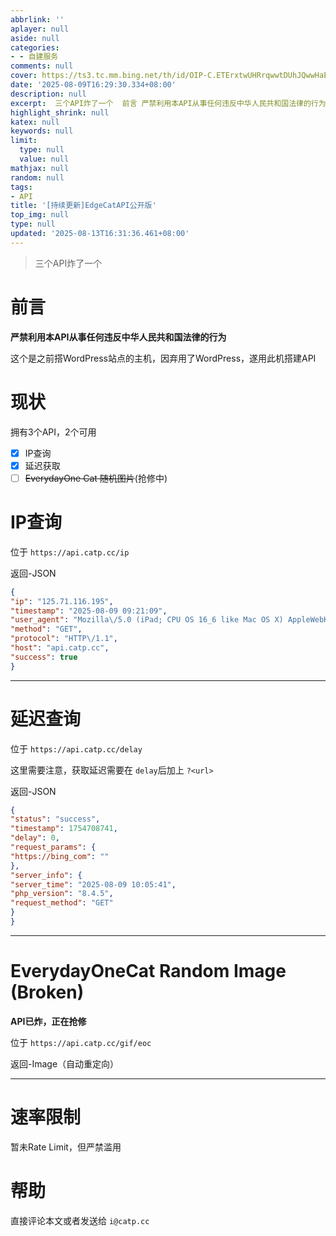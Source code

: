 ```yaml
---
abbrlink: ''
aplayer: null
aside: null
categories:
- - 自建服务
comments: null
cover: https://ts3.tc.mm.bing.net/th/id/OIP-C.ETErxtwUHRrqwwtDUhJQwwHaEK?dpr=2&pid=ImgDetMain
date: '2025-08-09T16:29:30.334+08:00'
description: null
excerpt:  三个API炸了一个  前言 严禁利用本API从事任何违反中华人民共和国法律的行为 这个是之前搭WordPress站点的主机，因弃用了WordPress，遂用此机搭建API 现状 拥有3个API，2个可用   IP查询  延迟获取  EverydayOne Cat 随机图片(抢修中)  IP查询 位于 https://api.catp.cc/ip 返回-JSON { &quot;ip&quot;:...
highlight_shrink: null
katex: null
keywords: null
limit:
  type: null
  value: null
mathjax: null
random: null
tags:
- API
title: '[持续更新]EdgeCatAPI公开版'
top_img: null
type: null
updated: '2025-08-13T16:31:36.461+08:00'
---
```

> 三个API炸了一个

# 前言

**严禁利用本API从事任何违反中华人民共和国法律的行为**

这个是之前搭WordPress站点的主机，因弃用了WordPress，遂用此机搭建API

# 现状

拥有3个API，2个可用

- [X] IP查询
- [X] 延迟获取
- [ ] ~~EverydayOne Cat 随机图片~~(抢修中)

# IP查询

位于 `https://api.catp.cc/ip`

返回-JSON

```JSON
{
"ip": "125.71.116.195",
"timestamp": "2025-08-09 09:21:09",
"user_agent": "Mozilla\/5.0 (iPad; CPU OS 16_6 like Mac OS X) AppleWebKit\/605.1.15 (KHTML, like Gecko) Version\/16.6 Mobile\/15E148 Safari\/604.1",
"method": "GET",
"protocol": "HTTP\/1.1",
"host": "api.catp.cc",
"success": true
}
```

---

# 延迟查询

位于 `https://api.catp.cc/delay`

这里需要注意，获取延迟需要在 `delay`后加上 `?<url>`

返回-JSON

```JSON
{
"status": "success",
"timestamp": 1754708741,
"delay": 0,
"request_params": {
"https://bing_com": ""
},
"server_info": {
"server_time": "2025-08-09 10:05:41",
"php_version": "8.4.5",
"request_method": "GET"
}
}
```

---

# EverydayOneCat Random Image (Broken)

**API已炸，正在抢修**

位于 `https://api.catp.cc/gif/eoc`

返回-Image（自动重定向）

---

# 速率限制

暂未Rate Limit，但严禁滥用

# 帮助

直接评论本文或者发送给 `i@catp.cc`

